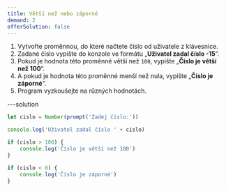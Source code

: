```yaml
---
title: Větší než nebo záporné
demand: 2
offerSolution: false
---
```


1. Vytvořte proměnnou, do které načtete číslo od uživatele z klávesnice.
1. Zadané číslo vypište do konzole ve formátu „**Uživatel zadal číslo -15**“.
1. Pokud je hodnota této proměnné větší než `100`, vypište „**Číslo je větší než 100**“.
1. A pokud je hodnota této proměnné menší než nula, vypište „**Číslo je záporné**“.
1. Program vyzkoušejte na různých hodnotách.

---solution

```js
let cislo = Number(prompt('Zadej číslo:'))

console.log('Uživatel zadal číslo ' + cislo)

if (cislo > 100) {
	console.log('Číslo je větší než 100')
}

if (cislo < 0) {
	console.log('Číslo je záporné')
}
```
